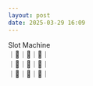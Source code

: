 ```yaml
---
layout: post
date: 2025-03-29 16:09
---
```


Slot Machine<br />
｜🍇｜🍒｜🍒｜<br />
｜💎｜💎｜🔔｜<br />
｜🍇｜🏴｜💎｜<br />

